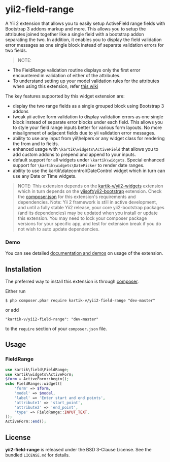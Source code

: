 yii2-field-range
=================

A Yii 2 extension that allows you to easily setup ActiveField range fields with Bootstrap 3 addons markup and more. This allows you to setup 
the attributes joined together like a single field with a bootstrap addon separating the two. In addition, it enables you to display the field 
validation error messages as one single block instead of separate validation errors for two fields.

> NOTE: 
- The FieldRange validation routine displays only the first error encountered in validation of either of the attributes.
- To understand setting up your model validation rules for the attributes when using this extension, refer [this wiki](http://www.yiiframework.com/wiki/698/model-validation-for-field-ranges-using-yii2-field-range-extension/)


The key features supported by this widget extension are:

- display the two range fields as a single grouped block using Bootstrap 3 addons
- tweak yii active form validation to display validation errors as one single block instead of
  separate error blocks under each field. This allows you to style your field range inputs better 
  for various form layouts. No more misalignment of adjacent fields due to yii validation error messages.
- ability to use any input from yii\helpers or any widget class for rendering the from and to fields.
- enhanced usage with `\kartik\widgets\ActiveField` that allows you to add custom addons to prepend and append to your inputs.
- default support for all widgets under `\kartik\widgets`. Special enhanced support for `\kartik\widgets\DatePicker` 
  to render date ranges.
- ability to use the kartik\datecontrol\DateControl widget which in turn can use any Date or Time widgets.

> NOTE: This extension depends on the [kartik-v/yii2-widgets](https://github.com/kartik-v/yii2-widgets) extension which in turn depends on the 
[yiisoft/yii2-bootstrap](https://github.com/yiisoft/yii2/tree/master/extensions/bootstrap) extension. Check the 
[composer.json](https://github.com/kartik-v/yii2-field-range/blob/master/composer.json) for this extension's requirements and dependencies. 
Note: Yii 2 framework is still in active development, and until a fully stable Yii2 release, your core yii2-bootstrap packages (and its dependencies) 
may be updated when you install or update this extension. You may need to lock your composer package versions for your specific app, and test 
for extension break if you do not wish to auto update dependencies.

### Demo
You can see detailed [documentation and demos](http://demos.krajee.com/field-range) on usage of the extension.

## Installation

The preferred way to install this extension is through [composer](http://getcomposer.org/download/).

Either run

```
$ php composer.phar require kartik-v/yii2-field-range "dev-master"
```

or add

```
"kartik-v/yii2-field-range": "dev-master"
```

to the ```require``` section of your `composer.json` file.

## Usage

### FieldRange

```php
use kartik\field\FieldRange;
use kartik\widgets\ActiveForm;
$form = ActiveForm::begin();
echo FieldRange::widget([
    'form' => $form,
    'model' => $model,
    'label' => 'Enter start and end points',
    'attribute1' => 'start_point',
    'attribute2' => 'end_point',
    'type' => FieldRange::INPUT_TEXT,
]);
ActiveForm::end();
```

## License

**yii2-field-range** is released under the BSD 3-Clause License. See the bundled `LICENSE.md` for details.